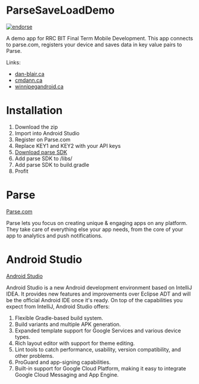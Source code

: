 ParseSaveLoadDemo
=================

[![endorse](https://api.coderwall.com/cmdann/endorsecount.png)](https://coderwall.com/cmdann)

A demo app for RRC BIT Final Term Mobile Development. This app connects to parse.com, registers your device and saves data in key value pairs to Parse. 

Links:
<ul>
<li><a href="http://dan-blair.ca">dan-blair.ca</a></li>
<li><a href="http://cmdann.ca">cmdann.ca</a></li>
<li><a href="http://winnipegandroid.ca">winnipegandroid.ca</a></li>
</ul>

Installation
============
1. Download the zip
2. Import into Android Studio
3. Register on Parse.com
4. Replace KEY1 and KEY2 with your API keys
5. <a href="https://parse.com/docs/downloads">Download parse SDK</a>
6. Add parse SDK to /libs/
7. Add parse SDK to build.gradle
8. Profit

Parse
=====
<a href="https://parse.com/">Parse.com</a>

Parse lets you focus on creating unique & engaging apps on any platform. They take care of everything else your app needs, from the core of your app to analytics and push notifications.

Android Studio
==============
<a href="https://developer.android.com/sdk/installing/studio.html">Android Studio</a>
<p>Android Studio is a new Android development environment based on IntelliJ IDEA. It provides new features and improvements over Eclipse ADT and will be the official Android IDE once it's ready. On top of the capabilities you expect from IntelliJ, Android Studio offers:</p>
<ol>
<li>Flexible Gradle-based build system.</li>
<li>Build variants and multiple APK generation.</li>
<li>Expanded template support for Google Services and various device types.</li>
<li>Rich layout editor with support for theme editing.</li>
<li>Lint tools to catch performance, usability, version compatibility, and other problems.</li>
<li>ProGuard and app-signing capabilities.</li>
<li>Built-in support for Google Cloud Platform, making it easy to integrate Google Cloud Messaging and App Engine.</li>
</ol>
